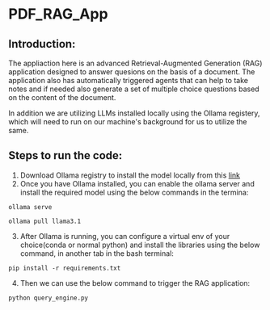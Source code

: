 # PDF_RAG_App

## Introduction:
The appliaction here is an advanced Retrieval-Augmented Generation (RAG) application designed to answer quesions on the basis of a document. The application also has automatically triggered agents that can help to take notes and if needed also generate a set of multiple choice questions based on the content of the document.

In addition we are utilizing LLMs installed locally using the Ollama registery, which will need to run on our machine's background for us to utilize the same.

## **Steps to run the code:**

1. Download Ollama registry to install the model locally from this [link](https://ollama.com/download/linux)
2. Once you have Ollama installed, you can enable the ollama server and install the required model using the below commands in the termina:

```
ollama serve
```

```
ollama pull llama3.1
```
3. After Ollama is running, you can configure a virtual env of your choice(conda or normal python) and install the libraries using the below command, in another tab in the bash terminal:

```
pip install -r requirements.txt
```
4. Then we can use the below command to trigger the RAG application:

```
python query_engine.py
```



